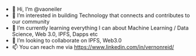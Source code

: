 - 👋 Hi, I’m @vaoneiler
- 👀 I’m interested in building Technology that connects and contributes to our community 
- 🌱 I’m currently learning everything I can about Machine Learning / Data Science, Web 3.0, IPFS, Dapps etc
- 💞️ I’m looking to collaborate on IPFS, Web3.0
- 📫 You can reach me via https://www.linkedin.com/in/vernonreid/

<!---
vaoneiler/vaoneiler is a ✨ special ✨ repository because its `README.md` (this file) appears on your GitHub profile.
You can click the Preview link to take a look at your changes.
--->
